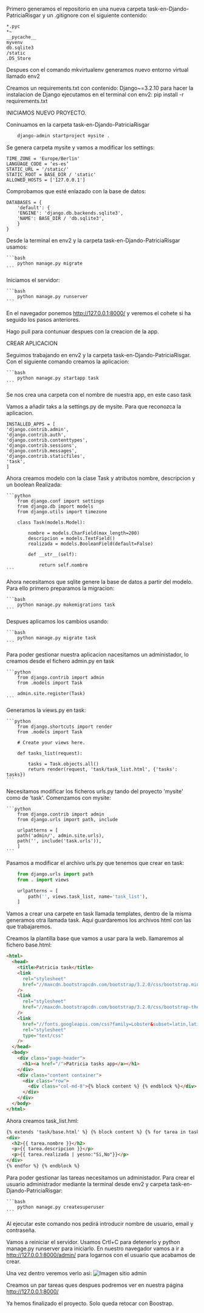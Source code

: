 Primero generamos el repositorio en una nueva carpeta task-en-Djando-PatriciaRisgar y un .gitignore con el siguiente contenido:

    *.pyc
    *~
    __pycache__
    myvenv
    db.sqlite3
    /static
    .DS_Store

Despues con el comando mkvirtualenv generamos nuevo entorno virtual llamado env2

Creamos un requirements.txt con contenido: Django~=3.2.10 para hacer la instalacion de Django ejecutamos en el terminal con env2: pip install -r requirements.txt

INICIAMOS NUEVO PROYECTO.

Coninuamos en la carpeta task-en-Djando-PatriciaRisgar

```bash
    django-admin startproject mysite .
```

Se genera carpeta mysite y vamos a modificar los settings:

    TIME_ZONE = 'Europe/Berlin'
    LANGUAGE_CODE = ‘es-es’
    STATIC_URL = '/static/'
    STATIC_ROOT = BASE_DIR / 'static'
    ALLOWED_HOSTS = ['127.0.0.1']

Comprobamos que esté enlazado con la base de datos:

    DATABASES = {
        'default': {
        'ENGINE': 'django.db.backends.sqlite3',
        'NAME': BASE_DIR / 'db.sqlite3',
        }
    }

Desde la terminal en env2 y la carpeta task-en-Djando-PatriciaRisgar usamos:

    ```bash
        python manage.py migrate
    ```

Iniciamos el servidor:

    ```bash
        python manage.py runserver
    ```

En el navegador ponemos http://127.0.0.1:8000/ y veremos el cohete si ha seguido los pasos anteriores.

Hago pull para contunuar despues con la creacion de la app.

CREAR APLICACION

Seguimos trabajando en env2 y la carpeta task-en-Djando-PatriciaRisgar. Con el siguiente comando creamos la aplicacion:

    ```bash
        python manage.py startapp task
    ```

Se nos crea una carpeta con el nombre de nuestra app, en este caso task

Vamos a añadir taks a la settings.py de mysite. Para que reconozca la aplicacion.

    INSTALLED_APPS = [
    'django.contrib.admin',
    'django.contrib.auth',
    'django.contrib.contenttypes',
    'django.contrib.sessions',
    'django.contrib.messages',
    'django.contrib.staticfiles',
    'task',
    ]

Ahora creamos modelo con la clase Task y atributos nombre, descripcion y un boolean Realizada:

    ```python
        from django.conf import settings
        from django.db import models
        from django.utils import timezone

        class Task(models.Model):

            nombre = models.CharField(max_length=200)
            descripcion = models.TextField()
            realizada = models.BooleanField(default=False)

            def __str__(self):

                return self.nombre
    ```

Ahora necesitamos que sqlite genere la base de datos a partir del modelo. Para ello primero preparamos la migracion:

    ```bash
        python manage.py makemigrations task
    ```

Despues aplicamos los cambios usando:

    ```bash
        python manage.py migrate task
    ```

Para poder gestionar nuestra aplicacion nacesitamos un administador, lo creamos desde el fichero admin.py en task

    ```python
        from django.contrib import admin
        from .models import Task

        admin.site.register(Task)
    ```

Generamos la views.py en task:

    ```python
        from django.shortcuts import render
        from .models import Task

        # Create your views here.

        def tasks_list(request):

            tasks = Task.objects.all()
            return render(request, 'task/task_list.html', {'tasks': tasks})
    ```

Necesitamos modificar los ficheros urls.py tando del proyecto 'mysite' como de 'task'.
Comenzamos con mysite:

    ```python
        from django.contrib import admin
        from django.urls import path, include

        urlpatterns = [
        path('admin/', admin.site.urls),
        path('', include('task.urls')),
        ]
    ```

Pasamos a modificar el archivo urls.py que tenemos que crear en task:

```python
    from django.urls import path
    from . import views

    urlpatterns = [
        path('', views.task_list, name='task_list'),
    ]
```

Vamos a crear una carpete en task llamada templates, dentro de la misma generamos otra llamada task. Aqui guardaremos los archivos html con las que trabajaremos.

Creamos la plantilla base que vamos a usar para la web. llamaremos al fichero base.html:

```html
<html>
  <head>
    <title>Patricia task</title>
    <link
      rel="stylesheet"
      href="//maxcdn.bootstrapcdn.com/bootstrap/3.2.0/css/bootstrap.min.css"
    />
    <link
      rel="stylesheet"
      href="//maxcdn.bootstrapcdn.com/bootstrap/3.2.0/css/bootstrap-theme.min.css"
    />
    <link
      href="//fonts.googleapis.com/css?family=Lobster&subset=latin,latin-ext"
      rel="stylesheet"
      type="text/css"
    />
  </head>
  <body>
    <div class="page-header">
      <h1><a href="/">Patricia tasks app</a></h1>
    </div>
    <div class="content container">
      <div class="row">
        <div class="col-md-8">{% block content %} {% endblock %}</div>
      </div>
    </div>
  </body>
</html>
```

Ahora creamos task_list.hml:

```html
{% extends 'task/base.html' %} {% block content %} {% for tarea in tasks %}
<div>
  <h2>{{ tarea.nombre }}</h2>
  <p>{{ tarea.descripcion }}</p>
  <p>{{ tarea.realizada | yesno:"Si,No"}}</p>
</div>
{% endfor %} {% endblock %}
```

Para poder gestionar las tareas necesitamos un administador.
Para crear el usuario administrador mediante la terminal desde env2 y carpeta task-en-Djando-PatriciaRisgar:

    ```bash
        python manage.py createsuperuser
    ```

Al ejecutar este comando nos pedirá introducir nombre de usuario, email y contraseña.

Vamos a reiniciar el servidor. Usamos Crtl+C para detenerlo y python manage.py runserver para iniciarlo.
En nuestro navegador vamos a ir a http://127.0.0.1:8000/admin/ para logarnos con el usuario que acabamos de crear.

Una vez dentro veremos verlo asi:
![Imagen sitio admin](image.png)

Creamos un par tareas ques despues podremos ver en nuestra página http://127.0.0.1:8000/

Ya hemos finalizado el proyecto. Solo queda retocar con Boostrap.
